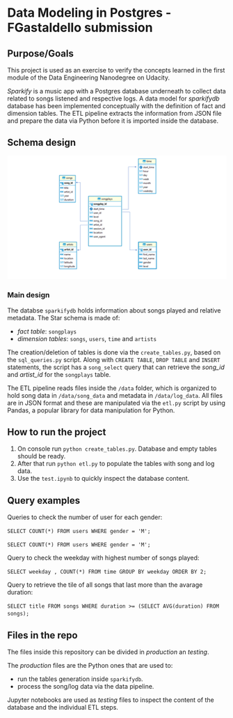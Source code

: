 # Data Modeling in Postgres - FGastaldello submission

## Purpose/Goals

This project is used as an exercise to verify the concepts learned in the first module of the Data Engineering Nanodegree on Udacity.

*Sparkify* is a music app with a Postgres database underneath to collect data related to songs listened and respective logs.
A data model for *sparkifydb* database has been implemented conceptually with the definition of fact and dimension tables. The ETL pipeline extracts the information from JSON file and prepare the data via Python before it is imported inside the database.

## Schema design

![image info](./imgs/EDR.png)

### Main design

The databse `sparkifydb` holds information about songs played and relative metadata. The Star schema is made of:

 - *fact table*: `songplays`
 - *dimension tables*: `songs`, `users`, `time` and `artists`
 
The creation/deletion of tables is done via the `create_tables.py`, based on the `sql_queries.py` script.
Along with `CREATE TABLE`, `DROP TABLE` and `INSERT` statements, the script has a `song_select` query that can retrieve the *song_id* and *artist_id* for the `songplays` table.

The ETL pipeline reads files inside the `/data` folder, which is organized to hold song data in `/data/song_data` and metadata in `/data/log_data`.
All files are in JSON format and these are manipulated via the `etl.py` script by using Pandas, a popular library for data manipulation for Python.

## How to run the project

1. On console run `python create_tables.py`. Database and empty tables should be ready.
2. After that run `python etl.py` to populate the tables with song and log data.
3. Use the `test.ipynb` to quickly inspect the database content.

## Query examples

Queries to check the number of user for each gender:

`SELECT COUNT(*) FROM users WHERE gender = 'M';`

`SELECT COUNT(*) FROM users WHERE gender = 'M';`

Query to check the weekday with highest number of songs played:

`SELECT weekday , COUNT(*) FROM time GROUP BY weekday ORDER BY 2;`

Query to retrieve the tile of all songs that last more than the avarage duration:

`SELECT title FROM songs WHERE duration >= (SELECT AVG(duration) FROM songs);`

## Files in the repo

The files inside this repository can be divided in *production* an *testing*.

The *production* files are the Python ones that are used to:

- run the tables generation inside `sparkifydb`.
- process the song/log data via the data pipeline.

Jupyter notebooks are used as *testing* files to inspect the content of the database and the individual ETL steps.